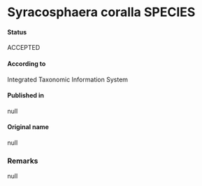 Syracosphaera coralla SPECIES
=======

#### Status
ACCEPTED

#### According to
Integrated Taxonomic Information System

#### Published in
null

#### Original name
null

### Remarks
null